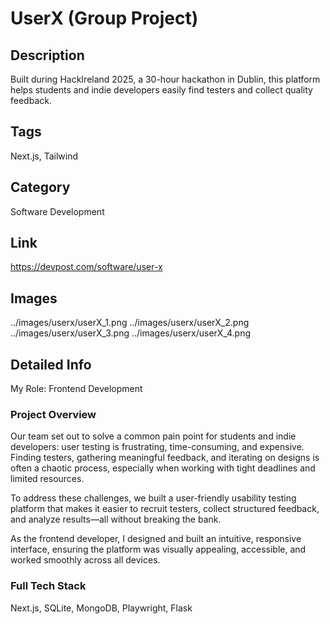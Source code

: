 # UserX (Group Project)

## Description
Built during HackIreland 2025, a 30-hour hackathon in Dublin, this platform helps students and indie developers easily find testers and collect quality feedback.

## Tags
Next.js, Tailwind

## Category
Software Development

## Link
https://devpost.com/software/user-x

## Images
../images/userx/userX_1.png
../images/userx/userX_2.png
../images/userx/userX_3.png
../images/userx/userX_4.png

## Detailed Info
My Role: Frontend Development

### Project Overview

Our team set out to solve a common pain point for students and indie developers: user testing is frustrating, time-consuming, and expensive. Finding testers, gathering meaningful feedback, and iterating on designs is often a chaotic process, especially when working with tight deadlines and limited resources.

To address these challenges, we built a user-friendly usability testing platform that makes it easier to recruit testers, collect structured feedback, and analyze results—all without breaking the bank.

As the frontend developer, I designed and built an intuitive, responsive interface, ensuring the platform was visually appealing, accessible, and worked smoothly across all devices.

### Full Tech Stack

Next.js, SQLite, MongoDB, Playwright, Flask